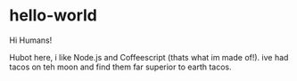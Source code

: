 # hello-world
Hi Humans!

Hubot here, i like Node.js and Coffeescript (thats what im made of!).
ive had tacos on teh moon and find them far superior to earth tacos.
